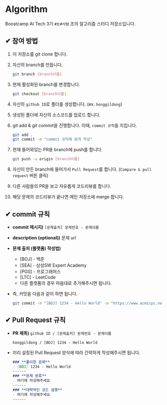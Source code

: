 # Algorithm
Boostcamp AI Tech 3기 `#눈#사람` 조의 알고리즘 스터디 저장소입니다.

## ✔ 참여 방법

1. 이 저장소를 git clone 합니다.
2. 자신의 branch를 만듭니다. 
    
    ```bash
    git branch [branch이름]
    ```
    
3. 현재 활성화된 branch를 변경합니다.
    
    ```bash
    git checkout [branch이름]
    ```
    
4. 자신의 `github ID`로 폴더를 생성합니다. (ex. `honggildong`)
5. 생성된 폴더에 자신의 소스코드를 업로드 합니다.
6. git add & git commit을 진행합니다. 이때, `commit 규칙`을 지킵니다.
    
    ```bash
    git add .
    git commit -m "commit 규칙에 맞게 작성"
    ```
    
7. 현재 들어와있는 PR용 branch에 push를 합니다.
    
    ```bash
    git push -u origin [branch이름]
    ```
    
8. 자신이 만든 branch에 들어가서 `Pull Request`를 합니다. (`Compare & pull request` 버튼 클릭)
9. 다른 사람들의 PR을 보고 자유롭게 코드리뷰를 합니다.
10. 해당 문제의 코드리뷰가 끝나면 메인 저장소에 merge 합니다.
    

## ✔ commit 규칙

- **commit 메시지)** `[문제출처] 문제번호 - 문제이름`
- **description (optional))** 문제 url
- **문제 출처 (플랫폼) 작성법)**
    - [BOJ] - 백준
    - [SEA] - 삼성SW Expert Academy
    - [PGS] - 프로그래머스
    - [LTC] - LeetCode
    - 다른 플랫폼의 경우 마음대로 추가해주시면 됩니다.
- 즉, 커밋을 다음과 같이 하면 됩니다.
    
    ```bash
    git commit -m "[BOJ] 1234 - Hello World" -m "https://www.acmicpc.net/problem/1234"
    ```
    

## ✔ Pull Request 규칙

- **PR 제목)** `github ID / [문제출처] 문제번호 - 문제이름`
    
    ```
    honggildong / [BOJ] 1234 - Hello World
    ```
    
- 미리 설정된 Pull Request 양식에 따라 간략하게 작성해주시면 됩니다.
    
    ```markdown
    ### **풀이한 문제**
    - [BOJ] 1234 - Hello World
    ------
    ### **문제 분류**
    - 여기에 작성해주세요
    ------
    ### **대략적인 코드 설명**
    - 여기에 작성해주세요
    ------
    ```
